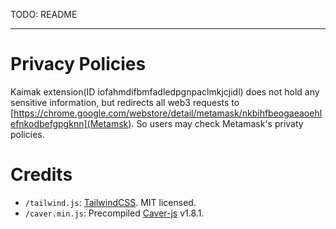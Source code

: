 TODO: README

---

# Privacy Policies

Kaimak extension(ID iofahmdifbmfadledpgnpaclmkjcjidl) does not hold any sensitive
information, but redirects all web3 requests to [https://chrome.google.com/webstore/detail/metamask/nkbihfbeogaeaoehlefnkodbefgpgknn](Metamsk).
So users may check Metamask's privaty policies.

# Credits

- `/tailwind.js`: [TailwindCSS](https://github.com/tailwindlabs/tailwindcss/). MIT licensed.
- `/caver.min.js`: Precompiled [Caver-js](https://github.com/klaytn/caver-js) v1.8.1.